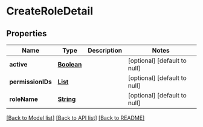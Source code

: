 # CreateRoleDetail
## Properties

Name | Type | Description | Notes
------------ | ------------- | ------------- | -------------
**active** | [**Boolean**](boolean.md) |  | [optional] [default to null]
**permissionIDs** | [**List**](string.md) |  | [optional] [default to null]
**roleName** | [**String**](string.md) |  | [optional] [default to null]

[[Back to Model list]](../README.md#documentation-for-models) [[Back to API list]](../README.md#documentation-for-api-endpoints) [[Back to README]](../README.md)

